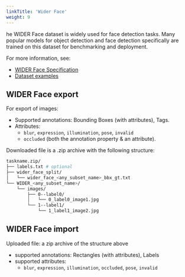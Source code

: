 ```yaml
---
linkTitle: 'Wider Face'
weight: 9
---
```


he WIDER Face dataset is widely used for face detection tasks.
Many popular models for object detection and face detection
specifically are trained on this dataset for benchmarking and deployment.

For more information, see:

- [WIDER Face Specification](http://shuoyang1213.me/WIDERFACE/)
- [Dataset examples](https://github.com/cvat-ai/datumaro/tree/v0.3/tests/assets/widerface_dataset)

## WIDER Face export

For export of images:

- Supported annotations: Bounding Boxes (with attributes), Tags.
- Attributes:
  - `blur`, `expression`, `illumination`, `pose`, `invalid`
  - `occluded` (both the annotation property & an attribute).

Downloaded file is a .zip archive with the following structure:

```bash
taskname.zip/
├── labels.txt # optional
├── wider_face_split/
│   └── wider_face_<any_subset_name>_bbx_gt.txt
└── WIDER_<any_subset_name>/
    └── images/
        ├── 0--label0/
        │   └── 0_label0_image1.jpg
        └── 1--label1/
            └── 1_label1_image2.jpg
```

## WIDER Face import

Uploaded file: a zip archive of the structure above

- supported annotations: Rectangles (with attributes), Labels
- supported attributes:
  - `blur`, `expression`, `illumination`, `occluded`, `pose`, `invalid`
